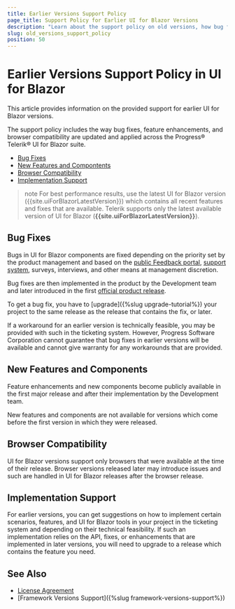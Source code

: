 ```yaml
---
title: Earlier Versions Support Policy
page_title: Support Policy for Earlier UI for Blazor Versions
description: "Learn about the support policy on old versions, how bug fixes and feature requests are implemented, and how you can get them."
slug: old_versions_support_policy
position: 50
---
```


# Earlier Versions Support Policy in UI for Blazor

This article provides information on the provided support for earlier UI for Blazor versions.

The support policy includes the way bug fixes, feature enhancements, and browser compatibility are updated and applied across the Progress&reg; Telerik&reg; UI for Blazor suite.

* [Bug Fixes](#bug-fixes)
* [New Features and Compontents](#new-features-and-components)
* [Browser Compatibility](#browser-compatibility)
* [Implementation Support](#implementation-support)

>note For best performance results, use the latest UI for Blazor version ({{site.uiForBlazorLatestVersion}}) which contains all recent features and fixes that are available. Telerik supports only the latest available version of UI for Blazor (**{{site.uiForBlazorLatestVersion}}**).

## Bug Fixes

Bugs in UI for Blazor components are fixed depending on the priority set by the product management and based on the [public Feedback portal](https://feedback.telerik.com/blazor), [support system](https://www.telerik.com/account/support-tickets), surveys, interviews, and other means at management discretion.

Bug fixes are then implemented in the product by the Development team and later introduced in the first [official product release](https://www.telerik.com/support/whats-new/blazor-ui/release-history).

To get a bug fix, you have to [upgrade]({%slug upgrade-tutorial%}) your project to the same release as the release that contains the fix, or later.

If a workaround for an earlier version is technically feasible, you may be provided with such in the ticketing system. However, Progress Software Corporation cannot guarantee that bug fixes in earlier versions will be available and cannot give warranty for any workarounds that are provided.

## New Features and Components

Feature enhancements and new components become publicly available in the first major release and after their implementation by the Development team.

New features and components are not available for versions which come before the first version in which they were released.

## Browser Compatibility

UI for Blazor versions support only browsers that were available at the time of their release. Browser versions released later may introduce issues and such are handled in UI for Blazor releases after the browser release.

## Implementation Support

For earlier versions, you can get suggestions on how to implement certain scenarios, features, and UI for Blazor tools in your project in the ticketing system and depending on their technical feasibility. If such an implementation relies on the API, fixes, or enhancements that are implemented in later versions, you will need to upgrade to a release which contains the feature you need.

## See Also

* [License Agreement](https://www.telerik.com/purchase/license-agreement/blazor-ui)
* [Framework Versions Support]({%slug framework-versions-support%})
